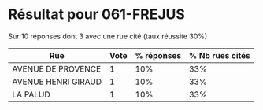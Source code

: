 # Résultat pour 061-FREJUS

Sur 10 réponses dont 3 avec une rue cité (taux réussite 30%)

| Rue | Vote | % réponses | % Nb rues cités|
|-----|------|------------|----------------|
| AVENUE DE PROVENCE | 1 | 10% | 33%|
| AVENUE HENRI GIRAUD | 1 | 10% | 33%|
| LA PALUD | 1 | 10% | 33%|
